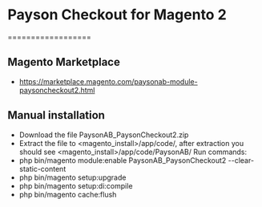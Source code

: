 # Payson Checkout for Magento 2
==================
## Magento Marketplace
* https://marketplace.magento.com/paysonab-module-paysoncheckout2.html

## Manual installation
*	Download the file PaysonAB_PaysonCheckout2.zip
*	Extract the file to <magento_install>/app/code/, after extraction you should see <magento_install>/app/code/PaysonAB/
Run commands:
*   php bin/magento module:enable PaysonAB_PaysonCheckout2 --clear-static-content
*   php bin/magento setup:upgrade
*   php bin/magento setup:di:compile
*   php bin/magento cache:flush
